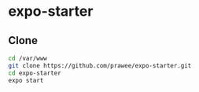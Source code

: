 # expo-starter

## Clone
```bash
cd /var/www
git clone https://github.com/prawee/expo-starter.git
cd expo-starter
expo start
```
